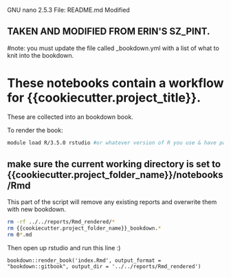 GNU nano 2.5.3                                              File: README.md                                                                                         Modified  


## TAKEN AND MODIFIED FROM ERIN'S SZ_PINT.

#note: you must update the file called  _bookdown.yml with a list of what to knit into the bookdown.

# These notebooks contain a workflow for {{cookiecutter.project_title}}.

These are collected into an bookdown book.

To render the book:

```sh
module load R/3.5.0 rstudio #or whatever version of R you use & have packages installed in
```

## make sure the current working directory is set to {{cookiecutter.project_folder_name}}/notebooks/Rmd
This part of the script will remove any existing reports and overwrite them with new bookdown.

```sh
rm -rf ../../reports/Rmd_rendered/*
rm {{cookiecutter.project_folder_name}}_bookdown.*
rm 0*.md
```
Then open up rstudio and run this line :)
```{r}
bookdown::render_book('index.Rmd', output_format = "bookdown::gitbook", output_dir = '../../reports/Rmd_rendered')
```
